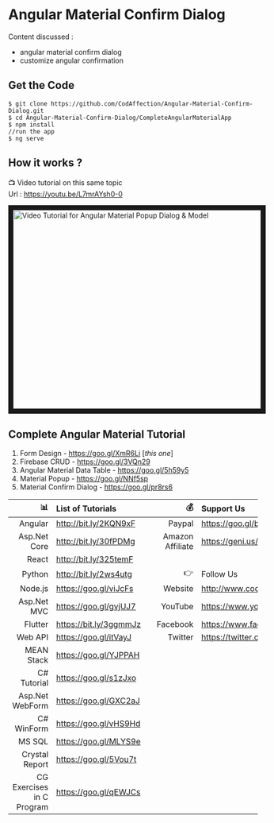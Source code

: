 # Angular Material Confirm Dialog
  
Content discussed : 
- angular material confirm dialog
- customize angular confirmation

## Get the Code

```
$ git clone https://github.com/CodAffection/Angular-Material-Confirm-Dialog.git
$ cd Angular-Material-Confirm-Dialog/CompleteAngularMaterialApp
$ npm install
//run the app
$ ng serve
```

 ## How it works ?
 
 :tv: Video tutorial on this same topic  
 Url : https://youtu.be/L7mrAYsh0-0
 
<a href="http://www.youtube.com/watch?feature=player_embedded&v=L7mrAYsh0-0
" target="_blank"><img src="http://img.youtube.com/vi/L7mrAYsh0-0/0.jpg" 
alt="Video Tutorial for Angular Material Popup Dialog & Model" width="500" height="400" border="10" /></a>

## Complete Angular Material Tutorial
1. Form Design - https://goo.gl/XmR6Li [_this one_]
2. Firebase CRUD - https://goo.gl/3VQn29
3. Angular Material Data Table - https://goo.gl/5h59y5
4. Material Popup - https://goo.gl/NNf5sp
5. Material Confirm Dialog - https://goo.gl/pr8rs6


| :bar_chart:               |  List of Tutorials   |   | :moneybag:           | Support Us                           |
|--------------------------:|:---------------------|---|---------------------:|:-------------------------------------|
| Angular                   |http://bit.ly/2KQN9xF |   |Paypal                | https://goo.gl/bPcyXW                |
| Asp.Net Core              |http://bit.ly/30fPDMg |   |Amazon   Affiliate    | https://geni.us/JDzpE                |
| React                     |http://bit.ly/325temF |   |
| Python                    |http://bit.ly/2ws4utg |   | :point_right:        | Follow Us                            |
| Node.js                   |https://goo.gl/viJcFs |   |Website               |http://www.codaffection.com          |
| Asp.Net MVC               |https://goo.gl/gvjUJ7 |   |YouTube               |https://www.youtube.com/codaffection  |
| Flutter                   |https://bit.ly/3ggmmJz|   |Facebook              |https://www.facebook.com/codaffection |
| Web API                   |https://goo.gl/itVayJ |   |Twitter               |https://twitter.com/CodAffection      |
| MEAN Stack                |https://goo.gl/YJPPAH |   |
| C# Tutorial               |https://goo.gl/s1zJxo |   |
| Asp.Net WebForm           |https://goo.gl/GXC2aJ |   |
| C# WinForm                |https://goo.gl/vHS9Hd |   |
| MS SQL                    |https://goo.gl/MLYS9e |   |
| Crystal Report            |https://goo.gl/5Vou7t |   |
| CG Exercises in C Program |https://goo.gl/qEWJCs |   |
